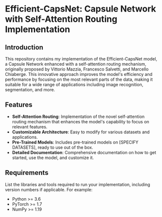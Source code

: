 # Efficient-CapsNet: Capsule Network with Self-Attention Routing Implementation

## Introduction
This repository contains my implementation of the Efficient-CapsNet model, a Capsule Network enhanced with a self-attention routing mechanism, originally proposed by Vittorio Mazzia, Francesco Salvetti, and Marcello Chiaberge. This innovative approach improves the model's efficiency and performance by focusing on the most relevant parts of the data, making it suitable for a wide range of applications including image recognition, segmentation, and more.

## Features
- **Self-Attention Routing**: Implementation of the novel self-attention routing mechanism that enhances the model's capability to focus on relevant features.
- **Customizable Architecture**: Easy to modify for various datasets and applications.
- **Pre-Trained Models**: Includes pre-trained models on [SPECIFY DATASETS], ready to use out of the box.
- **Detailed Documentation**: Comprehensive documentation on how to get started, use the model, and customize it.

## Requirements
List the libraries and tools required to run your implementation, including version numbers if applicable. For example:
- Python >= 3.6
- PyTorch >= 1.7
- NumPy >= 1.19
